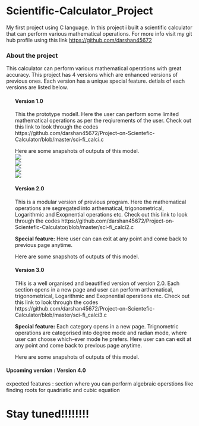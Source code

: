 # Scientific-Calculator_Project
My first project using C language. In this project i built a scientific calculator that can perform various mathematical operations.  For more info visit my git hub profile using this link https://github.com/darshan45672

<h3>About the project</h3>
<p>This calculator can perform various mathematical operations with great accuracy. This project has 4 versions which are enhanced versions of previous ones. Each version has a unique special feature. detials of each versions are listed below.</p>
<ul>
  <ls>
   <h4>Version 1.0 </h4>
    <p>This the prototype model!. Here the user can perform some limited mathematical operations as per the reqiurements of the user. Check out this link to look through the codes https://github.com/darshan45672/Project-on-Scientefic-Calculator/blob/master/sci-fi_calci.c</p>
    <p>Here are some snapshots of outputs of this model.<br><img src ="https://user-images.githubusercontent.com/109609462/214763221-54c036e4-f6c1-416f-9e1d-3854cc9c1815.png"><br><img src ="https://user-images.githubusercontent.com/109609462/214763360-47ce3ab9-70c3-453d-a4cf-1e8ccbe7659e.png"><br><img src ="https://user-images.githubusercontent.com/109609462/214763506-a8c0271d-87b4-4ec6-b7f4-00069ec5be6f.png"><br><img src="https://user-images.githubusercontent.com/109609462/214763687-c093437c-6fb9-4dbe-bf3b-f7ab82981825.png"></p>
   <h4>Version 2.0 </h4>
    <p>This is a modular version of previous program. Here the mathematical operations are segregated into arthematical, trigonometrical, Logarithmic and Exopnential operations etc. Check out this link to look through the codes https://github.com/darshan45672/Project-on-Scientefic-Calculator/blob/master/sci-fi_calci2.c</p>
    <p><b>Special feature:</b> Here user can can exit at any point and come back to previous page anytime.</p>
    <p>Here are some snapshots of outputs of this model.</p>
    <h4>Version 3.0</h4>
    <p>THis is a well organised and beautified version of version 2.0. Each section opens in a new page and user can perform arthematical, trigonometrical, Logarithmic and Exopnential operations etc. Check out this link to look through the codes https://github.com/darshan45672/Project-on-Scientefic-Calculator/blob/master/sci-fi_calci3.c</p>
    <p><b>Special feature:</b> Each category opens in a new page. Trignometric operations are categorised into degree mode and radian mode, where user can choose which-ever mode he prefers.  Here user can can exit at any point and come back to previous page anytime.</p>
    <p>Here are some snapshots of outputs of this model.</p></p>
  </ls>  
</ul>
<h4><b>Upcoming version</b> : Version 4.0</h4>
<p>expected features : section where you can perform algebraic operstions like finding roots for quadriatic and cubic equation</p>
<h1>Stay tuned!!!!!!!!</h1>
